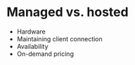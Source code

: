 # Managed vs. hosted

* Hardware
* Maintaining client connection
* Availability
* On-demand pricing

